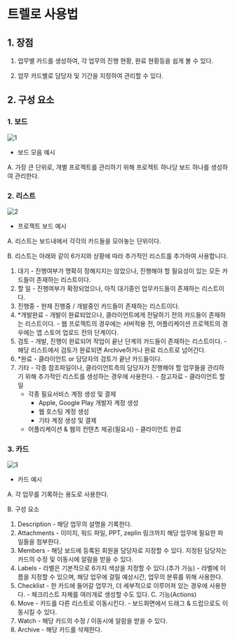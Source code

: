 
# 트렐로 사용법

## 1. 장점

1. 업무별 카드를 생성하여, 각 업무의 진행 현황, 완료 현황등을 쉽게 볼 수 있다.

2. 업무 카드별로 담당자 및 기간을 지정하여 관리할 수 있다.

## 2. 구성 요소

### 1. 보드

![1](img/trello/보드%20모음.png)
* 보드 모음 예시

A. 가장 큰 단위로, 개별 프로젝트를 관리하기 위해 프로젝트 하나당 보드 하나를 생성하여 관리한다.


### 2. 리스트

![2](img/trello/프로젝트%20보드.png)
* 프로젝트 보드 예시

A. 리스트는 보드내에서 각각의 카드들을 모아놓는 단위이다.

B. 리스트는 아래와 같이 6가지와 상황에 따라 추가적인 리스트를 추가하여 사용합니다.

  1) 대기
    - 진행여부가 명확히 정해지지는 않았으나, 진행해야 할 필요성이 있는 모든 카드들이 존재하는 리스트이다.
  2) 할 일
    - 진행여부가 확정되었으나, 아직 대기중인 업무카드들이 존재하는 리스트이다.
  3) 진행중
    - 현재 진행중 / 개발중인 카드들이 존재하는 리스트이다.
  4) *개발완료 
    - 개발이 완료되었으나, 클라이언트에게 전달하기 전의 카드들이 존재하는 리스트이다.
    - 웹 프로젝트의 경우에는 서버적용 전, 어플리케이션 프로젝트의 경우에는 앱 스토어 업로드 전의 단계이다.
  5) 검토
    - 개발, 진행이 완료되어 작업이 끝난 단계의 카드들이 존재하는 리스트이다.
    - 해당 리스트에서 검토가 완료되면 Archive하거나 완료 리스트로 넘어간다.
  6) *완료
    - 클라이언트 or 담당자의 검토가 끝난 카드들이다. 
  7) 기타 
    - 각종 참조파일이나, 클라이언트측의 담당자가 진행해야 할 업무들을 관리하기 위해 추가적인 리스트를 생성하는 경우에 사용한다.
    - 참고자료
    - 클라이언트 할 일
      - 각종 필요서비스 계정 생성 및 결제
        - Apple, Google Play 개발자 계정 생성
        - 웹 호스팅 계정 생성
        - 기타 계정 생성 및 결제
      - 어플리케이션 & 웹의 컨텐츠 제공(필요시)
    - 클라이언트 완료
  

### 3. 카드

![3](img/trello/카드%20예시.png)
* 카드 예시

A. 각 업무를 기록하는 용도로 사용한다.

B. 구성 요소

  1) Description
    - 해당 업무의 설명을 기록한다.
  2) Attachments
    - 이미지, 워드 파일, PPT, zeplin 링크까지 해당 업무에 필요한 파일들을 첨부한다.
  3) Members
    - 해당 보드에 등록된 회원을 담당자로 지정할 수 있다. 지정된 담당자는 카드의 수정 및 이동시에 알람을 받을 수 있다.
  4) Labels
    - 라벨은 기본적으로 6가지 색상을 지정할 수 있다.(추가 가능)
    - 라벨에 이름을 지정할 수 있으며, 해당 업무에 걸릴 예상시간, 업무의 분류를 위해 사용한다.
  5) Checklist
    - 한 카드에 들어갈 업무가, 더 세부적으로 이루어져 있는 경우에 사용한다.
    - 체크리스트 자체를 여러개로 생성할 수도 있다.
C. 기능(Actions)
  1) Move
    - 카드를 다른 리스트로 이동시킨다.
    - 보드화면에서 드래그 & 드랍으로도 이동시킬 수 있다.
  2) Watch
    - 해당 카드의 수정 / 이동시에 알람을 받을 수 있다.
  3) Archive
    - 해당 카드를 삭제한다.
  

  
